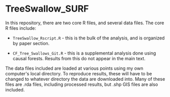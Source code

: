 # TreeSwallow_SURF

In this repository, there are two core R files, and several data files. The core R files include:

* `TreeSwallow_Rscript.R` - this is the bulk of the analysis, and is organized by paper section. 

* `CF_Tree_Swallows_Git.R` - this is a supplemental analysis done using causal forests. Results from this do not appear in the main text. 

The data files included are loaded at various points using my own computer's local directory. To reproduce results, these will have to be changed to whatever directory the data are downloaded into. Many of these files are .rda files, including processed results, but .shp GIS files are also included.

